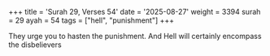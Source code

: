 +++
title = 'Surah 29, Verses 54'
date = '2025-08-27'
weight = 3394
surah = 29
ayah = 54
tags = ["hell", "punishment"]
+++

They urge you to hasten the punishment. And Hell will certainly encompass the disbelievers